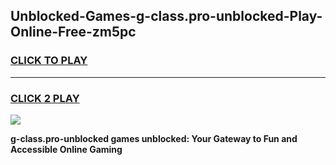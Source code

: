 
## Unblocked-Games-g-class.pro-unblocked-Play-Online-Free-zm5pc
<h3>
<a href="https://premium76.site?title=g-class.pro-unblocked&ref=26A">CLICK TO PLAY</a></h3>
<hr>

<h3>
<a href="https://premium76.site?title=g-class.pro-unblocked&ref=26A">CLICK 2 PLAY</a>
  
</h3>

<a href="https://premium76.site?title=g-class.pro-unblocked&ref=26A"><img src="https://clearcache.store/games.png"></a>


**g-class.pro-unblocked games unblocked: Your Gateway to Fun and Accessible Online Gaming**
